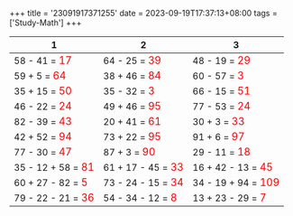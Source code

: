 +++ 
title = '23091917371255' 
date = 2023-09-19T17:37:13+08:00 
tags = ['Study-Math'] 
+++ 

1 | 2 | 3 
-- | -- | -- 
58 - 41 = <font color=red size=4>17</font> | 64 - 25 = <font color=red size=4>39</font> | 48 - 19 = <font color=red size=4>29</font> 
59 + 5 = <font color=red size=4>64</font> | 38 + 46 = <font color=red size=4>84</font> | 60 - 57 = <font color=red size=4>3</font> 
35 + 15 = <font color=red size=4>50</font> | 35 - 32 = <font color=red size=4>3</font> | 66 - 15 = <font color=red size=4>51</font> 
46 - 22 = <font color=red size=4>24</font> | 49 + 46 = <font color=red size=4>95</font> | 77 - 53 = <font color=red size=4>24</font> 
82 - 39 = <font color=red size=4>43</font> | 20 + 41 = <font color=red size=4>61</font> | 30 + 3 = <font color=red size=4>33</font> 
42 + 52 = <font color=red size=4>94</font> | 73 + 22 = <font color=red size=4>95</font> | 91 + 6 = <font color=red size=4>97</font> 
77 - 30 = <font color=red size=4>47</font> | 87 + 3 = <font color=red size=4>90</font> | 29 - 11 = <font color=red size=4>18</font> 
35 - 12 + 58 = <font color=red size=4>81</font> | 61 + 17 - 45 = <font color=red size=4>33</font> | 16 + 42 - 13 = <font color=red size=4>45</font> 
60 + 27 - 82 = <font color=red size=4>5</font> | 73 - 24 - 15 = <font color=red size=4>34</font> | 34 - 19 + 94 = <font color=red size=4>109</font> 
79 - 22 - 21 = <font color=red size=4>36</font> | 54 - 34 - 12 = <font color=red size=4>8</font> | 13 + 23 - 29 = <font color=red size=4>7</font> 

